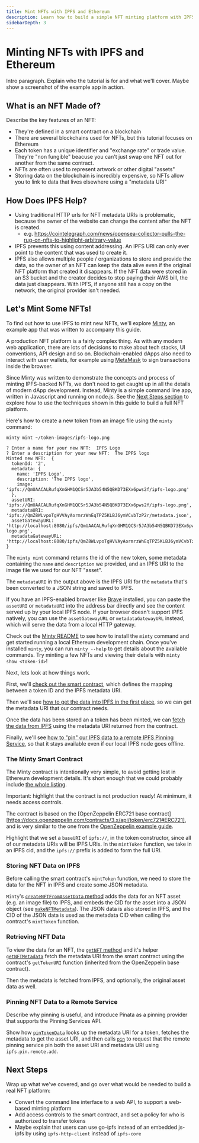 ```yaml
---
title: Mint NFTs with IPFS and Ethereum
description: Learn how to build a simple NFT minting platform with IPFS and Ethereum.
sidebarDepth: 3
---
```


# Minting NFTs with IPFS and Ethereum

Intro paragraph. Explain who the tutorial is for and what we'll cover. Maybe show a screenshot of the example app in action.

## What is an NFT Made of?

Describe the key features of an NFT:

- They're defined in a smart contract on a blockchain
 - There are several blockchains used for NFTs, but this tutorial focuses on Ethereum
- Each token has a unique identifier and "exchange rate" or trade value. They're "non fungible" beacuse you can't just swap one NFT out for another from the same contract.
- NFTs are often used to represent artwork or other digital "assets"
- Storing data on the blockchain is incredibly expensive, so NFTs allow you to link to data that lives elsewhere using a "metadata URI"

## How Does IPFS Help?

- Using traditional HTTP urls for NFT metadata URIs is problematic, because the owner of the website can change the content after the NFT is created.
  - e.g. https://cointelegraph.com/news/opensea-collector-pulls-the-rug-on-nfts-to-highlight-arbitrary-value
- IPFS prevents this using content addressing. An IPFS URI can only ever point to the content that was used to create it.
- IPFS also allows multiple people / organizations to store and provide the data, so the owner of an NFT can keep the data alive even if the original NFT platform that created it disappears. If the NFT data were stored in an S3 bucket and the creator decides to stop paying their AWS bill, the data just disappears. With IPFS, if anyone still has a copy on the network, the original provider isn't needed.

## Let's Mint Some NFTs!

To find out how to use IPFS to mint new NFTs, we'll explore [Minty][minty-repo], an example app that was written to accompany this guide.

A production NFT platform is a fairly complex thing. As with any modern web application, there are lots of decisions to make about tech stacks,
UI conventions, API design and so on. Blockchain-enabled dApps also need to interact with user wallets, for example using [MetaMask](https://metamask.io)
to sign transactions inside the browser.

Since Minty was written to demonstrate the concepts and process of minting IPFS-backed NFTs, we don't need to get caught up in all the details of
modern dApp development. Instead, Minty is a simple command line app, written in Javascript and running on node.js. See the [Next Steps section](#next-steps)
to explore how to use the techniques shown in this guide to build a full NFT platform.

Here's how to create a new token from an image file using the `minty` command:

```
minty mint ~/token-images/ipfs-logo.png 

? Enter a name for your new NFT:  IPFS Logo
? Enter a description for your new NFT:  The IPFS logo
Minted new NFT:  {
  tokenId: '2',
  metadata: {
    name: 'IPFS Logo',
    description: 'The IPFS logo',
    image: 'ipfs://QmUAACALRufqXnGHM1QCSr5JA3b54N5QBKD73EXx6pws2f/ipfs-logo.png'
  },
  assetURI: 'ipfs://QmUAACALRufqXnGHM1QCSr5JA3b54N5QBKD73EXx6pws2f/ipfs-logo.png',
  metadataURI: 'ipfs://QmZ8WLvpoTgHVVAyAormrzWnEqTPZ5KLBJ6ymVCvbTzP2r/metadata.json',
  assetGatewayURL: 'http://localhost:8080/ipfs/QmUAACALRufqXnGHM1QCSr5JA3b54N5QBKD73EXx6pws2f/ipfs-logo.png',
  metadataGatewayURL: 'http://localhost:8080/ipfs/QmZ8WLvpoTgHVVAyAormrzWnEqTPZ5KLBJ6ymVCvbTzP2r/metadata.json'
}
```

The `minty mint` command returns the id of the new token, some metadata containing the `name` and `description` we provided,
and an IPFS URI to the image file we used for our NFT "asset".

The `metadataURI` in the output above is the IPFS URI for the `metadata` that's been converted to a JSON string and saved to IPFS.

If you have an IPFS-enabled browser like [Brave](https://brave.com) installed, you can paste the `assetURI` or `metadataURI` into
the address bar directly and see the content served up by your local IPFS node. If your browser doesn't support IPFS natively,
you can use the `assetGatewayURL` or `metadataGatewayURL` instead, which will serve the data from a local HTTP gateway.

Check out the [Minty README][minty-repo] to see how to install the `minty` command and get started running a local
Ethereum development chain. Once you've installed `minty`, you can run `minty --help` to get details about the available
commands. Try minting a few NFTs and viewing their details with `minty show <token-id>`!

Next, lets look at how things work.

First, we'll [check out the smart contract](#the-minty-smart-contract), which defines the mapping between a token ID and the IPFS metadata URI.

Then we'll see [how to get the data into IPFS in the first place](#storing-nft-data-on-ipfs), so we can get the metadata URI that our contract needs.

Once the data has been stored an a token has been minted, we can [fetch the data from IPFS](#retrieving-nft-data) using the metadata URI returned from the contract.

Finally, we'll see [how to "pin" our IPFS data to a remote IPFS Pinning Service](#pinning-nft-data-to-a-remote-service), so that it stays available even if our
local IPFS node goes offline.



### The Minty Smart Contract

The Minty contract is intentionally very simple, to avoid getting lost in Ethereum development details. 
It's short enough that we could probably include [the whole listing](https://github.com/yusefnapora/minty/blob/master/contracts/Minty.sol).

Important: highlight that the contract is not production ready! At minimum, it needs access controls.

The contract is based on the [OpenZeppelin ERC721 base contract][https://docs.openzeppelin.com/contracts/3.x/api/token/erc721#ERC721], and is very similar
to the one from the [OpenZeppelin example guide](https://docs.openzeppelin.com/contracts/3.x/erc721). 

Highlight that we set a `baseURI` of `ipfs://`, in the token constructor, since all of our metadata URIs will be IPFS URIs. In the `mintToken` function, we take in
an IPFS cid, and the `ipfs://` prefix is added to form the full URI.

### Storing NFT Data on IPFS

Before calling the smart contract's `mintToken` function, we need to store the data for the NFT in IPFS and create some JSON metadata.

`Minty`'s [`createNFTFromAssetData` method](https://github.com/yusefnapora/minty/blob/master/src/minty.js#L88-L115) adds the data for an NFT asset (e.g. an image file)
to IPFS, and embeds the CID for the asset into a JSON object (see [`makeNFTMetadata`](https://github.com/yusefnapora/minty/blob/master/src/minty.js#L142-L150)). 
The JSON data is also stored in IPFS, and the CID of the JSON data is used as the metadata CID when calling the contract's `mintToken` function.

### Retrieving NFT Data

To view the data for an NFT, the [`getNFT` method](https://github.com/yusefnapora/minty/blob/master/src/minty.js#L179-L193) and it's helper
[`getNFTMetadata`](https://github.com/yusefnapora/minty/blob/master/src/minty.js#L202-L207) fetch the metadata URI from the smart contract using the contract's
`getTokenURI` function (inherited from the OpenZeppelin base contract).

Then the metadata is fetched from IPFS, and optionally, the original asset data as well.

### Pinning NFT Data to a Remote Service

Describe why pinning is useful, and introduce Pinata as a pinning provider that supports the Pinning Services API.

Show how [`pinTokenData`](https://github.com/yusefnapora/minty/blob/master/src/minty.js#L356-L367) looks up the metadata URI for a token,
fetches the metadata to get the asset URI, and then calls [`pin`](https://github.com/yusefnapora/minty/blob/master/src/minty.js#L375-L394) to request that the remote pinning service pin both the asset URI and metadata URI using `ipfs.pin.remote.add`.

## Next Steps

Wrap up what we've covered, and go over what would be needed to build a real NFT platform:

- Convert the command line interface to a web API, to support a web-based minting platform
- Add access controls to the smart contract, and set a policy for who is authorized to transfer tokens
- Maybe explain that users can use go-ipfs instead of an embedded js-ipfs by using `ipfs-http-client` instead of `ipfs-core`


<!-- TODO: move minty repo to ipfs-shipyard? -->
[minty-repo]: https://github.com/yusefnapora/minty